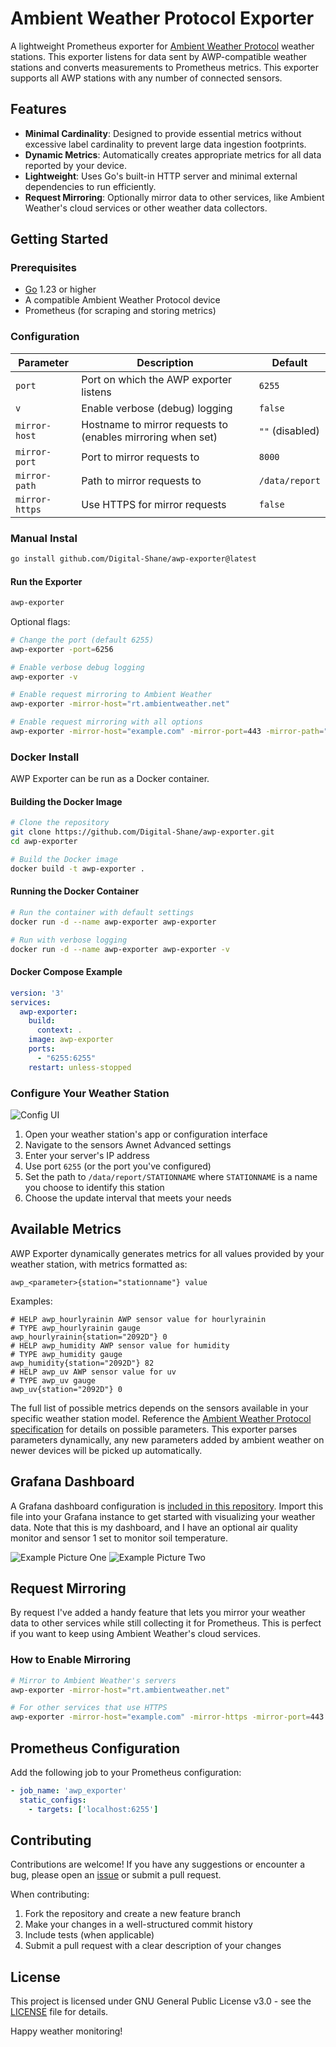 # Ambient Weather Protocol Exporter

A lightweight Prometheus exporter for [Ambient Weather Protocol](https://ambientweather.com/faqs/question/view/id/1857/) weather stations. This exporter listens for data
sent by AWP-compatible weather stations and converts measurements to Prometheus metrics. This exporter supports all AWP
stations with any number of connected sensors.

## Features

- **Minimal Cardinality**: Designed to provide essential metrics without excessive label cardinality to prevent large
  data ingestion footprints.
- **Dynamic Metrics**: Automatically creates appropriate metrics for all data reported by your device.
- **Lightweight**: Uses Go's built-in HTTP server and minimal external dependencies to run efficiently.
- **Request Mirroring**: Optionally mirror data to other services, like Ambient Weather's cloud services or other weather data collectors.

## Getting Started

### Prerequisites

- [Go](https://go.dev/) 1.23 or higher
- A compatible Ambient Weather Protocol device
- Prometheus (for scraping and storing metrics)


### Configuration

| Parameter | Description                            | Default |
|-----------|----------------------------------------|---------|
| `port`    | Port on which the AWP exporter listens | `6255`  |
| `v`       | Enable verbose (debug) logging         | `false` |
| `mirror-host` | Hostname to mirror requests to (enables mirroring when set) | `""` (disabled) |
| `mirror-port` | Port to mirror requests to | `8000` |
| `mirror-path` | Path to mirror requests to | `/data/report` |
| `mirror-https` | Use HTTPS for mirror requests | `false` |


### Manual Instal

```bash
go install github.com/Digital-Shane/awp-exporter@latest
```

#### Run the Exporter

```bash
awp-exporter
```

Optional flags:
```bash
# Change the port (default 6255)
awp-exporter -port=6256

# Enable verbose debug logging
awp-exporter -v

# Enable request mirroring to Ambient Weather
awp-exporter -mirror-host="rt.ambientweather.net"

# Enable request mirroring with all options
awp-exporter -mirror-host="example.com" -mirror-port=443 -mirror-path="/custom/path" -mirror-https
```

### Docker Install

AWP Exporter can be run as a Docker container.

#### Building the Docker Image

```bash
# Clone the repository
git clone https://github.com/Digital-Shane/awp-exporter.git
cd awp-exporter

# Build the Docker image
docker build -t awp-exporter .
```

#### Running the Docker Container

```bash
# Run the container with default settings
docker run -d --name awp-exporter awp-exporter

# Run with verbose logging
docker run -d --name awp-exporter awp-exporter -v
```

#### Docker Compose Example

```yaml
version: '3'
services:
  awp-exporter:
    build:
      context: .
    image: awp-exporter
    ports:
      - "6255:6255"
    restart: unless-stopped
```

### Configure Your Weather Station

![Config UI](./images/config.webp)

1. Open your weather station's app or configuration interface
2. Navigate to the sensors Awnet Advanced settings
3. Enter your server's IP address
4. Use port `6255` (or the port you've configured)
5. Set the path to `/data/report/STATIONNAME` where `STATIONNAME` is a name you choose to identify this station
6. Choose the update interval that meets your needs

## Available Metrics

AWP Exporter dynamically generates metrics for all values provided by your weather station, with metrics formatted as:

```
awp_<parameter>{station="stationname"} value
```

Examples:
```
# HELP awp_hourlyrainin AWP sensor value for hourlyrainin
# TYPE awp_hourlyrainin gauge
awp_hourlyrainin{station="2092D"} 0
# HELP awp_humidity AWP sensor value for humidity
# TYPE awp_humidity gauge
awp_humidity{station="2092D"} 82
# HELP awp_uv AWP sensor value for uv
# TYPE awp_uv gauge
awp_uv{station="2092D"} 0
```

The full list of possible metrics depends on the sensors available in your specific weather station model. Reference
the [Ambient Weather Protocol specification](https://ambientweather.com/faqs/question/view/id/1857/) for details on possible parameters. This exporter parses parameters
dynamically, any new parameters added by ambient weather on newer devices will be picked up automatically. 

## Grafana Dashboard

A Grafana dashboard configuration is [included in this repository](./grafana.json). Import this file into your Grafana instance to
get started with visualizing your weather data. Note that this is my dashboard, and I have an optional air quality
monitor and sensor 1 set to monitor soil temperature. 

![Example Picture One](./images/dashboard-example-1.png)
![Example Picture Two](./images/dashboard-example-2.png)

## Request Mirroring

By request I've added a handy feature that lets you mirror your weather data to other
services while still collecting it for Prometheus. This is perfect if you want to keep
using Ambient Weather's cloud services.

### How to Enable Mirroring

```bash
# Mirror to Ambient Weather's servers
awp-exporter -mirror-host="rt.ambientweather.net"

# For other services that use HTTPS
awp-exporter -mirror-host="example.com" -mirror-https -mirror-port=443 -mirror-path="/your/path"
```

## Prometheus Configuration

Add the following job to your Prometheus configuration:

```yaml
- job_name: 'awp_exporter'
  static_configs:
    - targets: ['localhost:6255']
```

## Contributing

Contributions are welcome! If you have any suggestions or encounter a bug, please open an [issue](https://github.com/Digital-Shane/awp-exporter/issues) or submit a pull request.

When contributing:

1. Fork the repository and create a new feature branch
2. Make your changes in a well-structured commit history
3. Include tests (when applicable)
4. Submit a pull request with a clear description of your changes

## License

This project is licensed under GNU General Public License v3.0 - see the [LICENSE](./LICENSE) file for details.

Happy weather monitoring!
